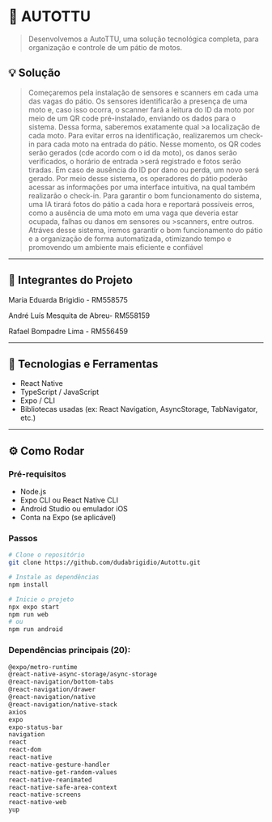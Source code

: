 # 📱 AUTOTTU

> Desenvolvemos a AutoTTU, uma solução tecnológica completa, para organização e controle de um pátio de motos.

## 💡 Solução

> Começaremos pela instalação de sensores e scanners em cada uma das vagas do pátio.
>Os sensores identificarão a presença de uma moto e, caso isso ocorra, o scanner fará a leitura do ID da moto por meio de um QR code pré-instalado, enviando os dados para o sistema. Dessa forma, saberemos exatamente qual >a localização de cada moto.
>Para evitar erros na identificação, realizaremos um check-in para cada moto na entrada do pátio. Nesse momento, os QR codes serão gerados (cde acordo com o id da moto), os danos serão verificados, o horário de entrada >será registrado e fotos serão tiradas. Em caso de ausência do ID por dano ou perda, um novo será gerado.
>Por meio desse sistema, os operadores do pátio poderão acessar as informações por uma interface intuitiva, na qual também realizarão o check-in.
>Para garantir o bom funcionamento do sistema, uma IA tirará fotos do pátio a cada hora e reportará possíveis erros, como a ausência de uma moto em uma vaga que deveria estar ocupada, falhas ou danos em sensores ou >scanners, entre outros.
>Atráves desse sistema, iremos garantir o bom funcionamento do pátio e a organização de forma automatizada, otimizando tempo e promovendo um ambiente mais eficiente e confiável

---

## 🧪 Integrantes do Projeto

Maria Eduarda Brigidio - RM558575 

André Luís Mesquita de Abreu- RM558159

Rafael Bompadre Lima - RM556459

---

## 🚀 Tecnologias e Ferramentas

- React Native
- TypeScript / JavaScript
- Expo / CLI
- Bibliotecas usadas (ex: React Navigation, AsyncStorage, TabNavigator, etc.)


---

## ⚙️ Como Rodar

### Pré-requisitos

- Node.js
- Expo CLI ou React Native CLI
- Android Studio ou emulador iOS
- Conta na Expo (se aplicável)

### Passos

```bash
# Clone o repositório
git clone https://github.com/dudabrigidio/Autottu.git

# Instale as dependências
npm install

# Inicie o projeto
npx expo start
npm run web
# ou
npm run android
```

### Dependências principais (20):
```bash
@expo/metro-runtime
@react-native-async-storage/async-storage
@react-navigation/bottom-tabs
@react-navigation/drawer
@react-navigation/native
@react-navigation/native-stack
axios
expo
expo-status-bar
navigation
react
react-dom
react-native
react-native-gesture-handler
react-native-get-random-values
react-native-reanimated
react-native-safe-area-context
react-native-screens
react-native-web
yup
```
